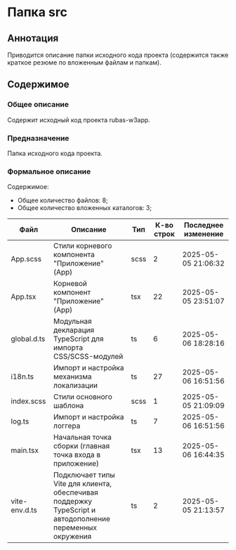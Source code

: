 # Папка src

## Аннотация

Приводится описание папки исходного кода проекта (содержится также краткое резюме по вложенным файлам и папкам).

## Содержимое

### Общее описание

Содержит исходный код проекта rubas-w3app.

### Предназначение

Папка исходного кода проекта.

### Формальное описание

Содержимое:
* Общее количество файлов: 8;
* Общее количество вложенных каталогов: 3;

| Файл          | Описание                                                                                                     | Тип  | К-во строк | Последнее изменение |
|---------------|--------------------------------------------------------------------------------------------------------------|------|------------|---------------------|
| App.scss      | Стили корневого компонента "Приложение" (App)                                                                | scss | 2          | 2025-05-05 21:06:32 |
| App.tsx       | Корневой компонент "Приложение" (App)                                                                        | tsx  | 22         | 2025-05-05 23:51:07 |
| global.d.ts   | Модульная декларация TypeScript для импорта CSS/SCSS-модулей                                                 | ts   | 6          | 2025-05-06 18:28:16 |
| i18n.ts       | Импорт и настройка механизма локализации                                                                     | ts   | 27         | 2025-05-06 16:51:56 |
| index.scss    | Стили основного шаблона                                                                                      | scss | 1          | 2025-05-05 21:09:09 |
| log.ts        | Импорт и настройка логгера                                                                                   | ts   | 7          | 2025-05-06 16:51:56 |
| main.tsx      | Начальная точка сборки (главная точка входа в приложение)                                                    | tsx  | 13         | 2025-05-06 16:44:35 |
| vite-env.d.ts | Подключает типы Vite для клиента, обеспечивая<br> поддержку TypeScript и автодополнение переменных окружения | ts   | 2          | 2025-05-05 21:13:57 |

